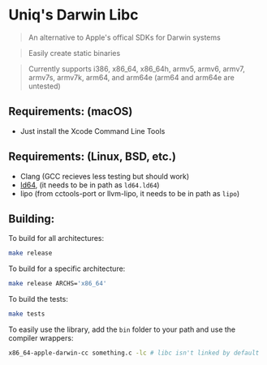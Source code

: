 # Uniq's Darwin Libc

> An alternative to Apple's offical SDKs for Darwin systems

> Easily create static binaries

> Currently supports i386, x86_64, x86_64h, armv5, armv6, armv7, armv7s, armv7k, arm64, and arm64e (arm64 and arm64e are untested)

## Requirements: (macOS)

- Just install the Xcode Command Line Tools

## Requirements: (Linux, BSD, etc.)

- Clang (GCC recieves less testing but should work)
- [ld64](https://github.com/tpoechtrager/cctools-port), (it needs to be in path as `ld64.ld64`)
- lipo (from cctools-port or llvm-lipo, it needs to be in path as `lipo`)

## Building:

To build for all architectures:

```sh
make release
```

To build for a specific architecture:

```sh
make release ARCHS='x86_64'
```

To build the tests:

```sh
make tests
```

To easily use the library, add the `bin` folder to your path and use the compiler wrappers:

```sh
x86_64-apple-darwin-cc something.c -lc # libc isn't linked by default
```
